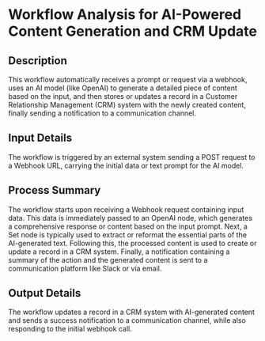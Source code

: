 # Workflow Analysis for AI-Powered Content Generation and CRM Update

## Description
This workflow automatically receives a prompt or request via a webhook, uses an AI model (like OpenAI) to generate a detailed piece of content based on the input, and then stores or updates a record in a Customer Relationship Management (CRM) system with the newly created content, finally sending a notification to a communication channel.

## Input Details
The workflow is triggered by an external system sending a POST request to a Webhook URL, carrying the initial data or text prompt for the AI model.

## Process Summary
The workflow starts upon receiving a Webhook request containing input data. This data is immediately passed to an OpenAI node, which generates a comprehensive response or content based on the input prompt. Next, a Set node is typically used to extract or reformat the essential parts of the AI-generated text. Following this, the processed content is used to create or update a record in a CRM system. Finally, a notification containing a summary of the action and the generated content is sent to a communication platform like Slack or via email.

## Output Details
The workflow updates a record in a CRM system with AI-generated content and sends a success notification to a communication channel, while also responding to the initial webhook call.

